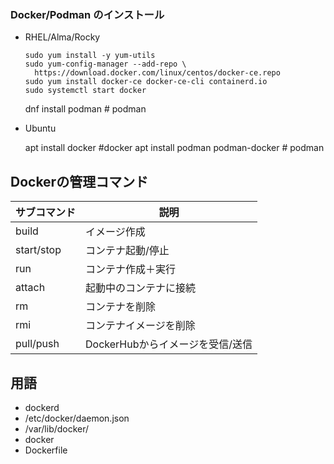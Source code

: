 
### Docker/Podman のインストール


- RHEL/Alma/Rocky
  
  ```
  sudo yum install -y yum-utils
  sudo yum-config-manager --add-repo \
    https://download.docker.com/linux/centos/docker-ce.repo
  sudo yum install docker-ce docker-ce-cli containerd.io
  sudo systemctl start docker
  ```
    dnf install podman # podman

- Ubuntu

  apt install docker  #docker
  apt install podman podman-docker # podman

## Dockerの管理コマンド
サブコマンド|説明|
|--|--|
|build|イメージ作成|
|start/stop|コンテナ起動/停止|
|run|コンテナ作成＋実行|
|attach|起動中のコンテナに接続|
|rm|コンテナを削除|
|rmi|コンテナイメージを削除|
|pull/push|DockerHubからイメージを受信/送信|

## 用語
- dockerd
- /etc/docker/daemon.json
- /var/lib/docker/
- docker
- Dockerfile
